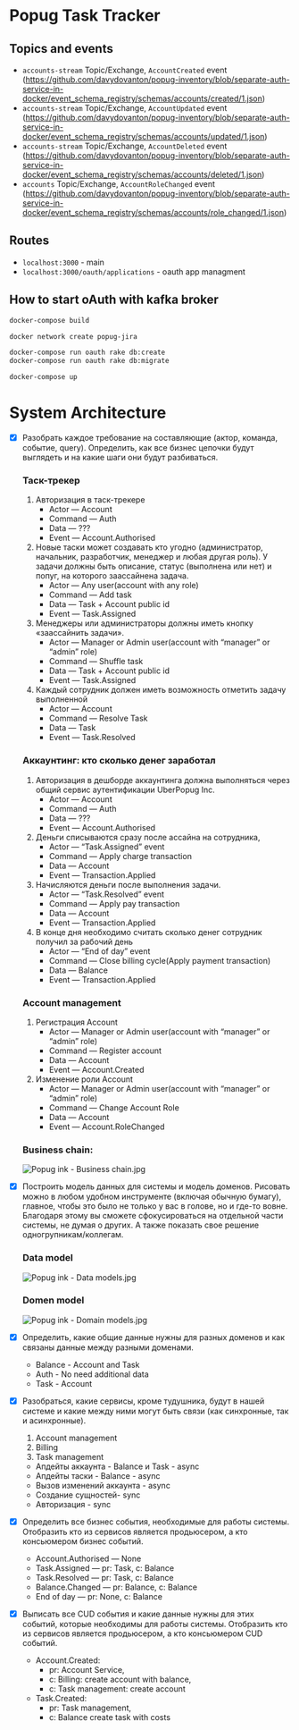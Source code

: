 # Popug Task Tracker

## Topics and events

- `accounts-stream` Topic/Exchange, `AccountCreated` event (https://github.com/davydovanton/popug-inventory/blob/separate-auth-service-in-docker/event_schema_registry/schemas/accounts/created/1.json)
- `accounts-stream` Topic/Exchange, `AccountUpdated` event (https://github.com/davydovanton/popug-inventory/blob/separate-auth-service-in-docker/event_schema_registry/schemas/accounts/updated/1.json)
- `accounts-stream` Topic/Exchange, `AccountDeleted` event (https://github.com/davydovanton/popug-inventory/blob/separate-auth-service-in-docker/event_schema_registry/schemas/accounts/deleted/1.json)
- `accounts` Topic/Exchange, `AccountRoleChanged` event (https://github.com/davydovanton/popug-inventory/blob/separate-auth-service-in-docker/event_schema_registry/schemas/accounts/role_changed/1.json)

## Routes

- `localhost:3000` - main
- `localhost:3000/oauth/applications` - oauth app managment

## How to start oAuth with kafka broker

```bash
docker-compose build

docker network create popug-jira

docker-compose run oauth rake db:create
docker-compose run oauth rake db:migrate

docker-compose up
```

# System Architecture

- [x]  Разобрать каждое требование на составляющие (актор, команда, событие, query). Определить, как все бизнес цепочки будут выглядеть и на какие шаги они будут разбиваться.
    
    ### **Таск-трекер**
    
    1. Авторизация в таск-трекере
        - Actor — Account
        - Command — Auth
        - Data — ???
        - Event — Account.Authorised
    2. Новые таски может создавать кто угодно (администратор, начальник, разработчик, менеджер и любая другая роль). У задачи должны быть описание, статус (выполнена или нет) и попуг, на которого заассайнена задача.
        - Actor — Any user(account with any role)
        - Command — Add task
        - Data — Task + Account public id
        - Event — Task.Assigned
    3. Менеджеры или администраторы должны иметь кнопку «заассайнить задачи».
        - Actor — Manager or Admin user(account with “manager” or “admin” role)
        - Command — Shuffle task
        - Data — Task + Account public id
        - Event — Task.Assigned
    4. Каждый сотрудник должен иметь возможность отметить задачу выполненной
        - Actor — Account
        - Command — Resolve Task
        - Data — Task
        - Event — Task.Resolved
    
    ### **Аккаунтинг: кто сколько денег заработал**
    
    1. Авторизация в дешборде аккаунтинга должна выполняться через общий сервис аутентификации UberPopug Inc.
        - Actor — Account
        - Command — Auth
        - Data — ???
        - Event — Account.Authorised
    2. Деньги списываются сразу после ассайна на сотрудника, 
         - Actor — “Task.Assigned” event
         - Command — Apply charge transaction
         - Data — Account
         - Event — Transaction.Applied
    3. Начисляются деньги после выполнения задачи.
        - Actor — “Task.Resolved” event
        - Command — Apply pay transaction
        - Data —  Account
        - Event — Transaction.Applied
    4. В конце дня необходимо считать сколько денег сотрудник получил за рабочий день
        - Actor — “End of day” event
        - Command — Close billing cycle(Apply payment transaction)
        - Data — Balance
        - Event — Transaction.Applied
    
    ### **Account management**

    1. Регистрация Account
        - Actor — Manager or Admin user(account with “manager” or “admin” role)
        - Command —  Register account
        - Data — Account
        - Event — Account.Created
    2. Изменение роли Account
         - Actor — Manager or Admin user(account with “manager” or “admin” role)
         - Command — Change Account Role
         - Data — Account
         - Event — Account.RoleChanged
    
    ### Business chain:
    
    ![Popug ink - Business chain.jpg](images/Popug_ink_Business_chain.jpg)
        
- [x]  Построить модель данных для системы и модель доменов. Рисовать можно в любом удобном инструменте (включая обычную бумагу), главное, чтобы это было не только у вас в голове, но и где-то вовне. Благодаря этому вы сможете сфокусироваться на отдельной части системы, не думая о других. А также показать свое решение одногрупникам/коллегам.
    
    ### **Data model**
    
    ![Popug ink - Data models.jpg](images/Popug_ink_-_Data_models.jpg)
    
    ### **Domen model**
    
    ![Popug ink - Domain models.jpg](images/Popug_ink_-_Domain_models.jpg)
    
- [x]  Определить, какие общие данные нужны для разных доменов и как связаны данные между разными доменами.
    - Balance - Account and Task
    - Auth - No need additional data
    - Task - Account

- [x]  Разобраться, какие сервисы, кроме тудушника, будут в нашей системе и какие между ними могут быть связи (как синхронные, так и асинхронные).
    1. Account management
    2. Billing
    3. Task management
    
    - Апдейты аккаунта - Balance и Task - async
    - Апдейты таски - Balance - async
    - Вызов изменений аккаунта - async
    - Создание сущностей- sync
    - Авторизация - sync
    
- [x]  Определить все бизнес события, необходимые для работы системы. Отобразить кто из сервисов является продьюсером, а кто консьюмером бизнес событий.
    - Account.Authorised — None
    - Task.Assigned — pr: Task, c: Balance
    - Task.Resolved — pr: Task, c: Balance
    - Balance.Changed — pr: Balance, c: Balance
    - End of day — pr: None, c: Balance

- [x]  Выписать все CUD события и какие данные нужны для этих событий, которые необходимы для работы системы. Отобразить кто из сервисов является продьюсером, а кто консьюмером CUD событий.
    - Account.Created: 
      - pr: Account Service, 
      - c: Billing: create account with balance, 
      - c: Task management: create account
    - Task.Created: 
      - pr: Task management, 
      - c: Balance create task with costs